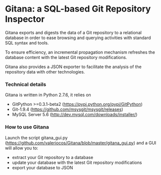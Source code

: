 # Gitana: a SQL-based Git Repository Inspector
 
Gitana exports and digests the data of a Git repository to a relational database 
in order to ease browsing and querying activities with standard SQL syntax and tools. 

To ensure efficiency, an incremental propagation mechanism refreshes the
database content with the latest Git repository modifications.

Gitana also provides a JSON exporter to facilitate 
the analysis of the repository data with other technologies.


### Technical details

Gitana is written in Python 2.7.6, it relies on 

- GitPython >=0.3.1-beta2 (https://pypi.python.org/pypi/GitPython)
- Git-1.9.4 (https://github.com/msysgit/msysgit/releases)
- MySQL Server 5.6 (http://dev.mysql.com/downloads/installer/)


### How to use Gitana

Launch the script gitana_gui.py (https://github.com/valeriocos/Gitana/blob/master/gitana_gui.py) and a GUI will allow you 
to:

- extract your Git repository to a database
- update your database with the latest Git repository modifications
- export your database to JSON
